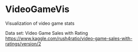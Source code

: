 # VideoGameVis
Visualization of video game stats

Data set:
Video Game Sales with Rating
https://www.kaggle.com/rush4ratio/video-game-sales-with-ratings/version/2

